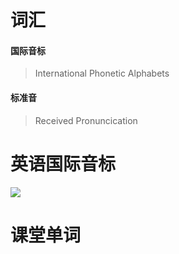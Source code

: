 # 词汇 #


#### 国际音标 ####
> International Phonetic Alphabets 

#### 标准音 ####
> Received Pronuncication

# 英语国际音标 #
![](https://i.imgur.com/DpRYbft.png)

# 课堂单词 #




